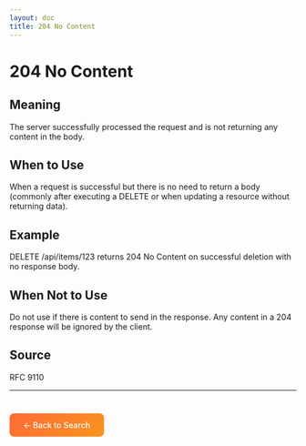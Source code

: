 ```yaml
---
layout: doc
title: 204 No Content
---
```


# 204 No Content

## Meaning

The server successfully processed the request and is not returning any content in the body.

## When to Use

When a request is successful but there is no need to return a body (commonly after executing a DELETE or when updating a resource without returning data).

## Example

DELETE /api/items/123 returns 204 No Content on successful deletion with no response body.

## When Not to Use

Do not use if there is content to send in the response. Any content in a 204 response will be ignored by the client.

## Source

RFC 9110

---

<div style="margin-top: 40px;">
  <a href="/" style="display: inline-block; padding: 12px 24px; background: linear-gradient(135deg, #ff6b35, #f7931e); color: white; text-decoration: none; border-radius: 8px; font-weight: 500;">← Back to Search</a>
</div>
